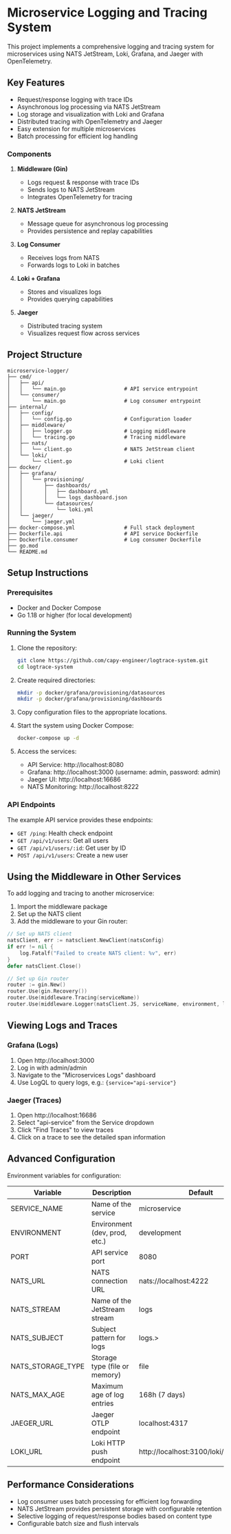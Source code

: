 # Microservice Logging and Tracing System

This project implements a comprehensive logging and tracing system for microservices using NATS JetStream, Loki, Grafana, and Jaeger with OpenTelemetry.

## Key Features

- Request/response logging with trace IDs
- Asynchronous log processing via NATS JetStream
- Log storage and visualization with Loki and Grafana
- Distributed tracing with OpenTelemetry and Jaeger
- Easy extension for multiple microservices
- Batch processing for efficient log handling


### Components

1. **Middleware (Gin)**
   - Logs request & response with trace IDs
   - Sends logs to NATS JetStream
   - Integrates OpenTelemetry for tracing

2. **NATS JetStream**
   - Message queue for asynchronous log processing
   - Provides persistence and replay capabilities

3. **Log Consumer**
   - Receives logs from NATS
   - Forwards logs to Loki in batches

4. **Loki + Grafana**
   - Stores and visualizes logs
   - Provides querying capabilities

5. **Jaeger**
   - Distributed tracing system
   - Visualizes request flow across services

## Project Structure

```
microservice-logger/
├── cmd/
│   ├── api/
│   │   └── main.go                   # API service entrypoint
│   └── consumer/
│       └── main.go                   # Log consumer entrypoint
├── internal/
│   ├── config/
│   │   └── config.go                 # Configuration loader
│   ├── middleware/
│   │   ├── logger.go                 # Logging middleware
│   │   └── tracing.go                # Tracing middleware
│   ├── nats/
│   │   └── client.go                 # NATS JetStream client
│   └── loki/
│       └── client.go                 # Loki client
├── docker/
│   ├── grafana/
│   │   └── provisioning/
│   │       ├── dashboards/
│   │       │   ├── dashboard.yml
│   │       │   └── logs_dashboard.json
│   │       └── datasources/
│   │           └── loki.yml
│   └── jaeger/
│       └── jaeger.yml
├── docker-compose.yml                # Full stack deployment
├── Dockerfile.api                    # API service Dockerfile
├── Dockerfile.consumer               # Log consumer Dockerfile
├── go.mod
└── README.md
```

## Setup Instructions

### Prerequisites

- Docker and Docker Compose
- Go 1.18 or higher (for local development)

### Running the System

1. Clone the repository:
   ```bash
   git clone https://github.com/capy-engineer/logtrace-system.git
   cd logtrace-system
   ```

2. Create required directories:
   ```bash
   mkdir -p docker/grafana/provisioning/datasources
   mkdir -p docker/grafana/provisioning/dashboards
   ```

3. Copy configuration files to the appropriate locations.

4. Start the system using Docker Compose:
   ```bash
   docker-compose up -d
   ```

5. Access the services:
   - API Service: http://localhost:8080
   - Grafana: http://localhost:3000 (username: admin, password: admin)
   - Jaeger UI: http://localhost:16686
   - NATS Monitoring: http://localhost:8222

### API Endpoints

The example API service provides these endpoints:

- `GET /ping`: Health check endpoint
- `GET /api/v1/users`: Get all users
- `GET /api/v1/users/:id`: Get user by ID
- `POST /api/v1/users`: Create a new user

## Using the Middleware in Other Services

To add logging and tracing to another microservice:

1. Import the middleware package
2. Set up the NATS client
3. Add the middleware to your Gin router:

```go
// Set up NATS client
natsClient, err := natsclient.NewClient(natsConfig)
if err != nil {
    log.Fatalf("Failed to create NATS client: %v", err)
}
defer natsClient.Close()

// Set up Gin router
router := gin.New()
router.Use(gin.Recovery())
router.Use(middleware.Tracing(serviceName))
router.Use(middleware.Logger(natsClient.JS, serviceName, environment, logSubject))
```

## Viewing Logs and Traces

### Grafana (Logs)
1. Open http://localhost:3000
2. Log in with admin/admin
3. Navigate to the "Microservices Logs" dashboard
4. Use LogQL to query logs, e.g.: `{service="api-service"}`

### Jaeger (Traces)
1. Open http://localhost:16686
2. Select "api-service" from the Service dropdown
3. Click "Find Traces" to view traces
4. Click on a trace to see the detailed span information

## Advanced Configuration

Environment variables for configuration:

| Variable | Description | Default |
|----------|-------------|---------|
| SERVICE_NAME | Name of the service | microservice |
| ENVIRONMENT | Environment (dev, prod, etc.) | development |
| PORT | API service port | 8080 |
| NATS_URL | NATS connection URL | nats://localhost:4222 |
| NATS_STREAM | Name of the JetStream stream | logs |
| NATS_SUBJECT | Subject pattern for logs | logs.> |
| NATS_STORAGE_TYPE | Storage type (file or memory) | file |
| NATS_MAX_AGE | Maximum age of log entries | 168h (7 days) |
| JAEGER_URL | Jaeger OTLP endpoint | localhost:4317 |
| LOKI_URL | Loki HTTP push endpoint | http://localhost:3100/loki/api/v1/push |

## Performance Considerations

- Log consumer uses batch processing for efficient log forwarding
- NATS JetStream provides persistent storage with configurable retention
- Selective logging of request/response bodies based on content type
- Configurable batch size and flush intervals
